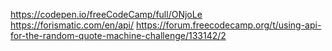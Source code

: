 https://codepen.io/freeCodeCamp/full/ONjoLe
https://forismatic.com/en/api/
https://forum.freecodecamp.org/t/using-api-for-the-random-quote-machine-challenge/133142/2
